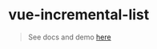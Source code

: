 # vue-incremental-list

> See docs and demo [here](https://skyatura.github.io/vue-incremental-list)
